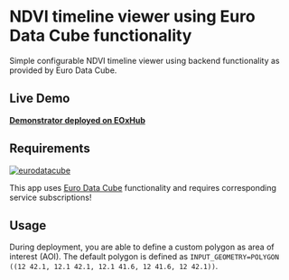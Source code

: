 # NDVI timeline viewer using Euro Data Cube functionality

Simple configurable NDVI timeline viewer using backend functionality as provided by Euro Data Cube.

## Live Demo
[**Demonstrator deployed on EOxHub**](https://ndvi-0652eab6-e5d0-11e9-a359-2a2ae2dbcce4.edc.hub.eox.at)

## Requirements
[![eurodatacube](https://img.shields.io/badge/Service%20Requirements-Euro%20Data%20Cube-brightgreen)](/marketplace/services/eurodatacube)

This app uses [Euro Data Cube](https://eurodatacube.com) functionality and requires corresponding service subscriptions!

## Usage
During deployment, you are able to define a custom polygon as area of interest (AOI). The default polygon is defined as `INPUT_GEOMETRY=POLYGON ((12 42.1, 12.1 42.1, 12.1 41.6, 12 41.6, 12 42.1))`.
